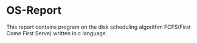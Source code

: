 # OS-Report

This report contains program on the disk scheduling algorithm FCFS(First Come First Serve)
written in c language.

